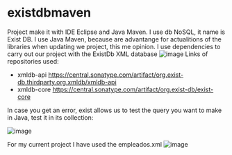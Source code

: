 # existdbmaven
Project make it with IDE Eclipse and Java Maven. I use db NoSQL, it name is  Exist DB.
I use Java Maven, because are advantange for actualitions of the libraries when updating we project, this me opinion. 
I use dependencies to carry out our project with the ExistDb XML database
![image](https://github.com/LAPinosB/existdbmaven/assets/149178337/d2e9a10c-7daa-4882-9aa2-5338070f2738)
Links of repositories used:
 -  xmldb-api
        https://central.sonatype.com/artifact/org.exist-db.thirdparty.org.xmldb/xmldb-api
   - xmldb-core
      https://central.sonatype.com/artifact/org.exist-db/exist-core
     
In case you get an error, exist allows us to test the query you want to make in Java, test it in its collection:

![image](https://github.com/LAPinosB/existdbmaven/assets/149178337/ea906f7e-6790-454b-aa1a-c139a0a404df)

For my current project I have used the empleados.xml
![image](https://github.com/LAPinosB/existdbmaven/assets/149178337/21c1157f-18d5-42c1-8681-bd48a09224f6)
